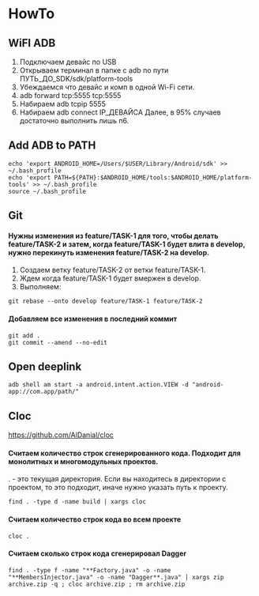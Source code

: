 # HowTo

## WiFI ADB

1. Подключаем девайс по USB
2. Открываем терминал в папке с adb по пути ПУТЬ_ДО_SDK/sdk/platform-tools
3. Убеждаемся что девайс и комп в одной Wi-Fi сети.
4. adb forward tcp:5555 tcp:5555
5. Набираем adb tcpip 5555
6. Набираем adb connect IP_ДЕВАЙСА
Далее, в 95% случаев достаточно выполнить лишь п6.

## Add ADB to PATH
```
echo 'export ANDROID_HOME=/Users/$USER/Library/Android/sdk' >> ~/.bash_profile
echo 'export PATH=${PATH}:$ANDROID_HOME/tools:$ANDROID_HOME/platform-tools' >> ~/.bash_profile
source ~/.bash_profile
```

## Git

#### Нужны изменения из feature/TASK-1 для того, чтобы делать feature/TASK-2 и затем, когда feature/TASK-1 будет влита в develop, нужно перекинуть изменения feature/TASK-2 на develop. 
1. Создаем ветку feature/TASK-2 от ветки feature/TASK-1.
2. Ждем когда feature/TASK-1 будет вмержен в develop.
3. Выполняем: 
```
git rebase --onto develop feature/TASK-1 feature/TASK-2
```
#### Добавляем все изменения в последний коммит
```
git add .
git commit --amend --no-edit
```

## Open deeplink
```
adb shell am start -a android.intent.action.VIEW -d "android-app://com.app/path/"
```

## Cloc
https://github.com/AlDanial/cloc

#### Считаем количество строк сгенерированного кода. Подходит для монолитных и многомодульных проектов.
. - это текущая директория. Если вы находитесь в директории с проектом, то это подходит, иначе нужно указать путь к проекту.

~~~
find . -type d -name build | xargs cloc
~~~

#### Считаем количество строк кода во всем проекте
~~~
cloc . 
~~~

#### Считаем сколько строк кода сгенерировал Dagger
~~~
find . -type f -name "**Factory.java" -o -name "**MembersInjector.java" -o -name "Dagger**.java" | xargs zip archive.zip -q ; cloc archive.zip ; rm archive.zip
~~~
